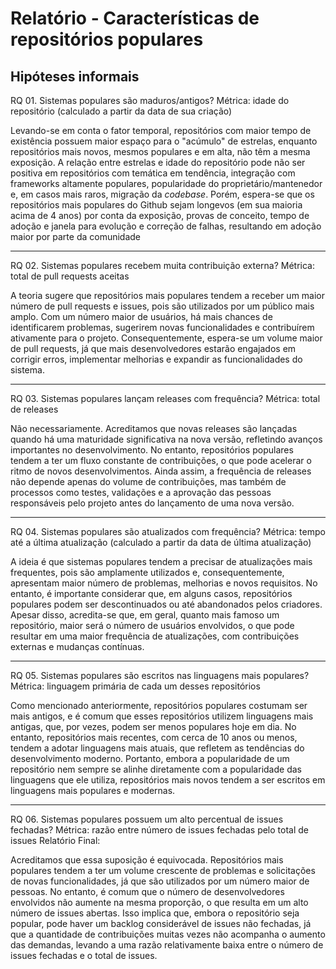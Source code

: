 # **Relatório - Características de repositórios populares**

## Hipóteses informais

RQ 01. Sistemas populares são maduros/antigos?
Métrica: idade do repositório (calculado a partir da data de sua criação)

Levando-se em conta o fator temporal, repositórios com maior tempo de existência possuem maior espaço para o "acúmulo" de estrelas, enquanto repositórios mais novos, mesmos populares e em alta, não têm a mesma exposição. A relação entre estrelas e idade do repositório pode não ser positiva em repositórios com temática em tendência, integração com frameworks altamente populares, popularidade do proprietário/mantenedor e, em casos mais raros, migração da *codebase*. 
Porém, espera-se que os repositórios mais populares do Github sejam longevos (em sua maioria acima de 4 anos) por conta da exposição, provas de conceito, tempo de adoção e janela para evolução e correção de falhas, resultando em adoção maior por parte da comunidade  

---

RQ 02. Sistemas populares recebem muita contribuição externa?
Métrica: total de pull requests aceitas

A teoria sugere que repositórios mais populares tendem a receber um maior número de pull requests e issues, pois são utilizados por um público mais amplo. Com um número maior de usuários, há mais chances de identificarem problemas, sugerirem novas funcionalidades e contribuírem ativamente para o projeto. Consequentemente, espera-se um volume maior de pull requests, já que mais desenvolvedores estarão engajados em corrigir erros, implementar melhorias e expandir as funcionalidades do sistema.

---

RQ 03. Sistemas populares lançam releases com frequência?
Métrica: total de releases

Não necessariamente. Acreditamos que novas releases são lançadas quando há uma maturidade significativa na nova versão, refletindo avanços importantes no desenvolvimento. No entanto, repositórios populares tendem a ter um fluxo constante de contribuições, o que pode acelerar o ritmo de novos desenvolvimentos. Ainda assim, a frequência de releases não depende apenas do volume de contribuições, mas também de processos como testes, validações e a aprovação das pessoas responsáveis pelo projeto antes do lançamento de uma nova versão.

---

RQ 04. Sistemas populares são atualizados com frequência?
Métrica: tempo até a última atualização (calculado a partir da data de última
atualização)

A ideia é que sistemas populares tendem a precisar de atualizações mais frequentes, pois são amplamente utilizados e, consequentemente, apresentam maior número de problemas, melhorias e novos requisitos. No entanto, é importante considerar que, em alguns casos, repositórios populares podem ser descontinuados ou até abandonados pelos criadores. Apesar disso, acredita-se que, em geral, quanto mais famoso um repositório, maior será o número de usuários envolvidos, o que pode resultar em uma maior frequência de atualizações, com contribuições externas e mudanças contínuas.

---

RQ 05. Sistemas populares são escritos nas linguagens mais populares?
Métrica: linguagem primária de cada um desses repositórios

Como mencionado anteriormente, repositórios populares costumam ser mais antigos, e é comum que esses repositórios utilizem linguagens mais antigas, que, por vezes, podem ser menos populares hoje em dia. No entanto, repositórios mais recentes, com cerca de 10 anos ou menos, tendem a adotar linguagens mais atuais, que refletem as tendências do desenvolvimento moderno. Portanto, embora a popularidade de um repositório nem sempre se alinhe diretamente com a popularidade das linguagens que ele utiliza, repositórios mais novos tendem a ser escritos em linguagens mais populares e modernas.

---

RQ 06. Sistemas populares possuem um alto percentual de issues fechadas?
Métrica: razão entre número de issues fechadas pelo total de issues Relatório Final:

Acreditamos que essa suposição é equivocada. Repositórios mais populares tendem a ter um volume crescente de problemas e solicitações de novas funcionalidades, já que são utilizados por um número maior de pessoas. No entanto, é comum que o número de desenvolvedores envolvidos não aumente na mesma proporção, o que resulta em um alto número de issues abertas. Isso implica que, embora o repositório seja popular, pode haver um backlog considerável de issues não fechadas, já que a quantidade de contribuições muitas vezes não acompanha o aumento das demandas, levando a uma razão relativamente baixa entre o número de issues fechadas e o total de issues.
